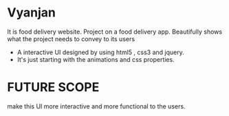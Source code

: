 # Vyanjan
It is food delivery website. Project on a food delivery app.
Beautifully shows what the project needs to convey to its users

* A interactive UI designed by using html5 , css3 and jquery.
* It's just starting with the animations and css properties.

# FUTURE SCOPE
make this UI more interactive and more functional to the users.
